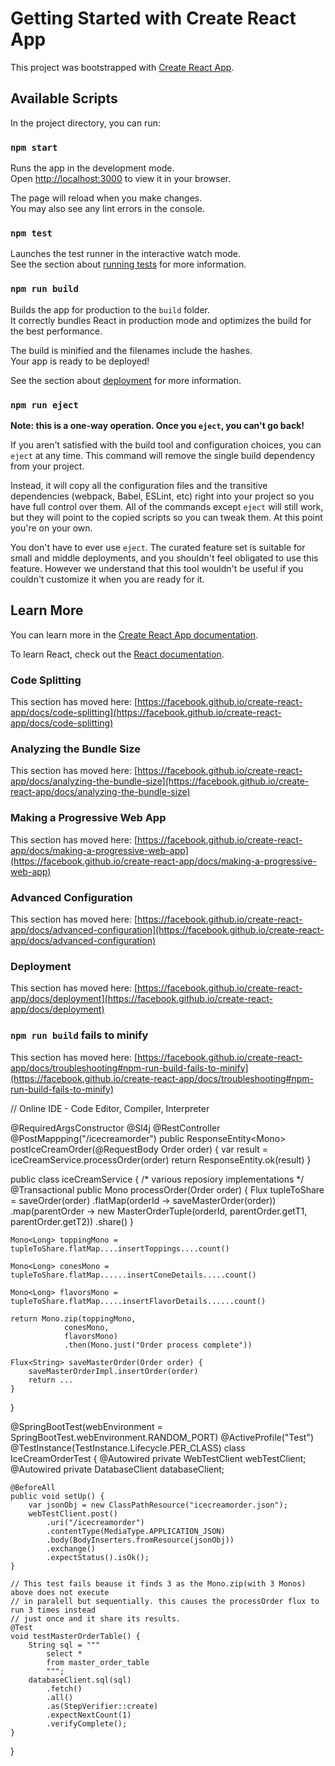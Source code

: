 # Getting Started with Create React App

This project was bootstrapped with [Create React App](https://github.com/facebook/create-react-app).

## Available Scripts

In the project directory, you can run:

### `npm start`

Runs the app in the development mode.\
Open [http://localhost:3000](http://localhost:3000) to view it in your browser.

The page will reload when you make changes.\
You may also see any lint errors in the console.

### `npm test`

Launches the test runner in the interactive watch mode.\
See the section about [running tests](https://facebook.github.io/create-react-app/docs/running-tests) for more information.

### `npm run build`

Builds the app for production to the `build` folder.\
It correctly bundles React in production mode and optimizes the build for the best performance.

The build is minified and the filenames include the hashes.\
Your app is ready to be deployed!

See the section about [deployment](https://facebook.github.io/create-react-app/docs/deployment) for more information.

### `npm run eject`

**Note: this is a one-way operation. Once you `eject`, you can't go back!**

If you aren't satisfied with the build tool and configuration choices, you can `eject` at any time. This command will remove the single build dependency from your project.

Instead, it will copy all the configuration files and the transitive dependencies (webpack, Babel, ESLint, etc) right into your project so you have full control over them. All of the commands except `eject` will still work, but they will point to the copied scripts so you can tweak them. At this point you're on your own.

You don't have to ever use `eject`. The curated feature set is suitable for small and middle deployments, and you shouldn't feel obligated to use this feature. However we understand that this tool wouldn't be useful if you couldn't customize it when you are ready for it.

## Learn More

You can learn more in the [Create React App documentation](https://facebook.github.io/create-react-app/docs/getting-started).

To learn React, check out the [React documentation](https://reactjs.org/).

### Code Splitting

This section has moved here: [https://facebook.github.io/create-react-app/docs/code-splitting](https://facebook.github.io/create-react-app/docs/code-splitting)

### Analyzing the Bundle Size

This section has moved here: [https://facebook.github.io/create-react-app/docs/analyzing-the-bundle-size](https://facebook.github.io/create-react-app/docs/analyzing-the-bundle-size)

### Making a Progressive Web App

This section has moved here: [https://facebook.github.io/create-react-app/docs/making-a-progressive-web-app](https://facebook.github.io/create-react-app/docs/making-a-progressive-web-app)

### Advanced Configuration

This section has moved here: [https://facebook.github.io/create-react-app/docs/advanced-configuration](https://facebook.github.io/create-react-app/docs/advanced-configuration)

### Deployment

This section has moved here: [https://facebook.github.io/create-react-app/docs/deployment](https://facebook.github.io/create-react-app/docs/deployment)

### `npm run build` fails to minify

This section has moved here: [https://facebook.github.io/create-react-app/docs/troubleshooting#npm-run-build-fails-to-minify](https://facebook.github.io/create-react-app/docs/troubleshooting#npm-run-build-fails-to-minify)


// Online IDE - Code Editor, Compiler, Interpreter

@RequiredArgsConstructor
@Sl4j
@RestController
@PostMappping("/icecreamorder")
public ResponseEntity<Mono<String>> postIceCreamOrder(@RequestBody Order order) {
    var result = iceCreamService.processOrder(order)
    return ResponseEntity.ok(result)
}

public class iceCreamService {
    /*
    various reposiory implementations
    */
    @Transactional
    public Mono<String> processOrder(Order order) {
        Flux<OrderTuple> tupleToShare = saveOrder(order)
        .flatMap(orderId -> saveMasterOrder(order))
        .map(parentOrder -> new MasterOrderTuple(orderId, parentOrder.getT1, parentOrder.getT2))
        .share()
    }
    
    Mono<Long> toppingMono = tupleToShare.flatMap....insertToppings....count()
    
    Mono<Long> conesMono = tupleToShare.flatMap......insertConeDetails.....count()
    
    Mono<Long> flavorsMono = tupleToShare.flatMap.....insertFlavorDetails......count()
    
    return Mono.zip(toppingMono,
                conesMono,
                flavorsMono)
                .then(Mono.just("Order process complete"))
                
    Flux<String> saveMasterOrder(Order order) {
        saveMasterOrderImpl.insertOrder(order)
        return ...
    }
    
}

@SpringBootTest(webEnvironment = SpringBootTest.webEnvironment.RANDOM_PORT)
@ActiveProfile("Test")
@TestInstance(TestInstance.Lifecycle.PER_CLASS)
class IceCreamOrderTest {
    @Autowired
    private WebTestClient webTestClient;
    @Autowired
    private DatabaseClient databaseClient;
    
    @BeforeAll
    public void setUp() {
        var jsonObj = new ClassPathResource("icecreamorder.json");
        webTestClient.post()
            .uri("/icecreamorder")
            .contentType(MediaType.APPLICATION_JSON)
            .body(BodyInserters.fromResource(jsonObj))
            .exchange()
            .expectStatus().isOk();
    }
    
    // This test fails beause it finds 3 as the Mono.zip(with 3 Monos) above does not execute 
    // in paralell but sequentially. this causes the processOrder flux to run 3 times instead
    // just once and it share its results. 
    @Test
    void testMasterOrderTable() {
        String sql = """
            select * 
            from master_order_table
            """;
        databaseClient.sql(sql)
            .fetch()
            .all()
            .as(StepVerifier::create)
            .expectNextCount(1)
            .verifyComplete();
    }
}


